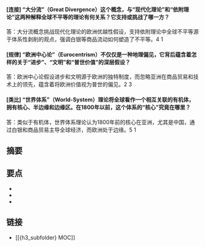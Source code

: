 #### [连接] “大分流”（Great Divergence）这个概念，与“现代化理论”和“依附理论”这两种解释全球不平等的理论有何关系？它支持或挑战了哪一方？
答：大分流概念挑战现代化理论的欧洲优越性假设，支持依附理论中全球不平等源于体系性剥削的观点，强调白银等商品流动如何塑造了不平等。<mcreference link="https://epaper.gmw.cn/zhdsb/html/2017-04/19/nw.D110000zhdsb_20170419_1-10.htm" index="4">4</mcreference> <mcreference link="https://m.douban.com/book/subject/27058903/" index="1">1</mcreference>


#### [规律] “欧洲中心论”（Eurocentrism）不仅仅是一种地理偏见，它背后蕴含着怎样的关于“进步”、“文明”和“普世价值”的深层假设？
答：欧洲中心论假设进步和文明源于欧洲的独特制度，而忽略亚洲在商品贸易和技术上的领先，蕴含着将欧洲价值视为普世的偏见。<mcreference link="http://economy.guoxue.com/?p=8631" index="2">2</mcreference> <mcreference link="https://m.bookschina.com/7583847.htm" index="3">3</mcreference>


#### [类比] “世界体系”（World-System）理论将全球看作一个相互关联的有机体，拥有核心、半边缘和边缘区。在1800年以前，这个体系的“核心”究竟在哪里？
答：类似于有机体，世界体系理论认为1800年前的核心在亚洲，尤其是中国，通过白银和商品贸易主导全球经济，而欧洲处于边缘。<mcreference link="https://book.douban.com/subject/1006020/" index="5">5</mcreference> <mcreference link="https://m.douban.com/book/subject/27058903/" index="1">1</mcreference>


## 摘要


## 要点

- 
- 
- 

## 链接

- [[{h3_subfolder} MOC]]
